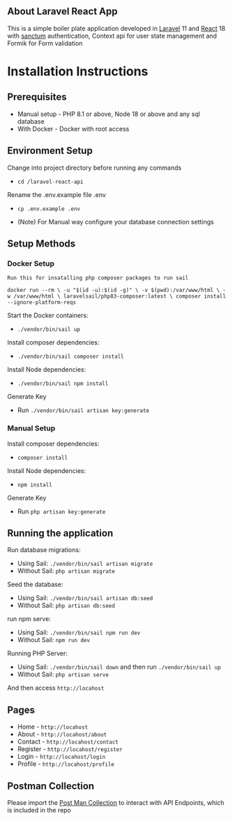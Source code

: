 
## About Laravel React App

This is a simple boiler plate application developed in [Laravel](https://laravel.com/) 11 and [React](https://react.dev/) 18 with [sanctum](https://laravel.com/docs/11.x/sanctum) authentication, Context api for user state management and Formik for Form validation

# Installation Instructions

## Prerequisites
- Manual setup - PHP 8.1 or above, Node 18 or above and any sql database
- With Docker - Docker with root access

## Environment Setup
Change into project directory before running any commands
- `cd /laravel-react-api`
  
Rename the .env.example file .env
- `cp .env.example .env`

- (Note) For Manual way configure your database connection settings

## Setup Methods

### Docker Setup
    Run this for insatalling php composer packages to run sail
`
docker run --rm \
    -u "$(id -u):$(id -g)" \
    -v $(pwd):/var/www/html \
    -w /var/www/html \
    laravelsail/php83-composer:latest \
    composer install --ignore-platform-reqs
`


Start the Docker containers:
- `./vendor/bin/sail up`

Install composer dependencies:
- `./vendor/bin/sail composer install`

Install Node dependencies:
- `./vendor/bin/sail npm install`
  
Generate Key
- Run `./vendor/bin/sail artisan key:generate`
  
### Manual Setup

Install composer dependencies:
- `composer install`

Install Node dependencies:
- `npm install`

Generate Key
- Run `php artisan key:generate`

## Running the application

Run database migrations:
- Using Sail: `./vendor/bin/sail artisan migrate`
- Without Sail: `php artisan migrate`
  
Seed the database:
- Using Sail: `./vendor/bin/sail artisan db:seed`
- Without Sail: `php artisan db:seed`

run npm serve:
- Using Sail: `./vendor/bin/sail npm run dev`
- Without Sail: `npm run dev`
  
Running PHP Server:
- Using Sail: `./vendor/bin/sail down` and then run `./vendor/bin/sail up`
- Without Sail: `php artisan serve`

And then access `http://locahost`

## Pages
- Home - `http://locahost`
- About - `http://locahost/about`
- Contact - `http://locahost/contact`
- Register - `http://locahost/register`
- Login - `http://locahost/login`
- Profile - `http://locahost/profile`

## Postman Collection
Please import the [Post Man Collection](https://raw.githubusercontent.com/HariK77/laravel-react-app/main/Laravel%20React%20App.postman_collection.json) to interact with API Endpoints, which is included in the repo
